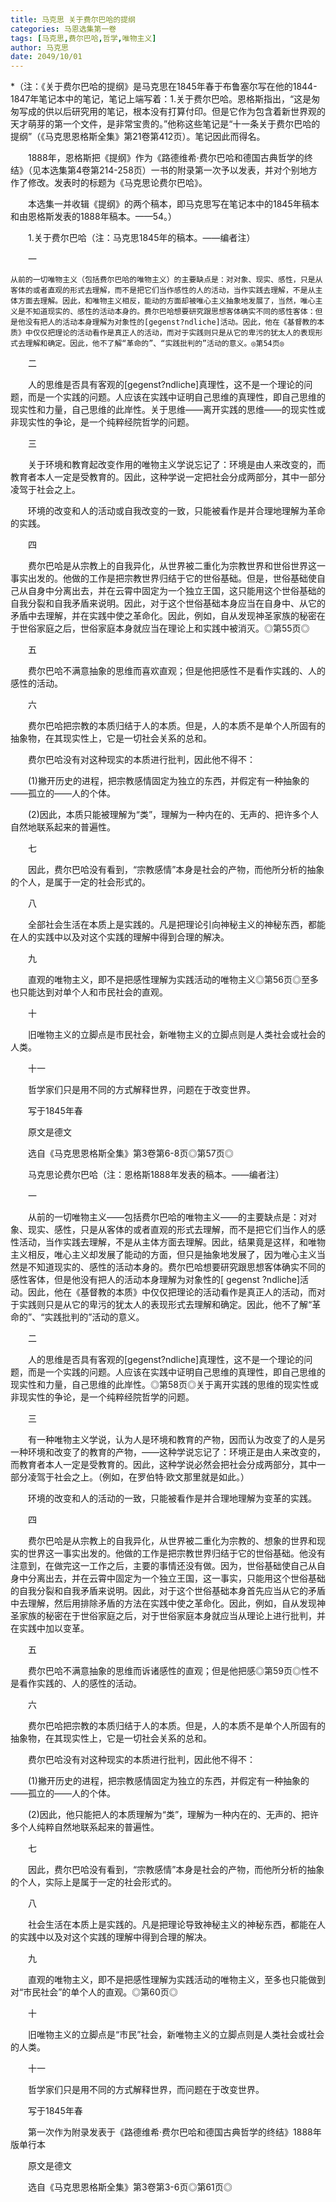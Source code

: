 ```yaml
---
title: 马克思 关于费尔巴哈的提纲
categories: 马恩选集第一卷
tags: [马克思,费尔巴哈,哲学,唯物主义]
author: 马克思
date: 2049/10/01
---
```

*（注：《关于费尔巴哈的提纲》是马克思在1845年春于布鲁塞尔写在他的1844-1847年笔记本中的笔记，笔记上端写着：1.关于费尔巴哈。恩格斯指出，“这是匆匆写成的供以后研究用的笔记，根本没有打算付印。但是它作为包含着新世界观的天才萌芽的第一个文件，是非常宝贵的。”他称这些笔记是“十一条关于费尔巴哈的提纲”（《马克思恩格斯全集》第21卷第412页）。笔记因此而得名。

　　1888年，恩格斯把《提纲》作为《路德维希·费尔巴哈和德国古典哲学的终结》（见本选集第4卷第214-258页）一书的附录第一次予以发表，并对个别地方作了修改。发表时的标题为《马克思论费尔巴哈》。

　　本选集一并收辑《提纲》的两个稿本，即马克思写在笔记本中的1845年稿本和由恩格斯发表的1888年稿本。——54。）

　　1.关于费尔巴哈（注：马克思1845年的稿本。——编者注）

　　一

 

    从前的一切唯物主义（包括费尔巴哈的唯物主义）的主要缺点是：对对象、现实、感性，只是从客体的或者直观的形式去理解，而不是把它们当作感性的人的活动，当作实践去理解，不是从主体方面去理解。因此，和唯物主义相反，能动的方面却被唯心主义抽象地发展了，当然，唯心主义是不知道现实的、感性的活动本身的。费尔巴哈想要研究跟思想客体确实不同的感性客体：但是他没有把人的活动本身理解为对象性的[gegenst?ndliche]活动。因此，他在《基督教的本质》中仅仅把理论的活动看作是真正人的活动，而对于实践则只是从它的卑污的犹太人的表现形式去理解和确定。因此，他不了解“革命的”、“实践批判的”活动的意义。◎第54页◎

　　二

　　人的思维是否具有客观的[gegenst?ndliche]真理性，这不是一个理论的问题，而是一个实践的问题。人应该在实践中证明自己思维的真理性，即自己思维的现实性和力量，自己思维的此岸性。关于思维——离开实践的思维——的现实性或非现实性的争论，是一个纯粹经院哲学的问题。

　　三

　　关于环境和教育起改变作用的唯物主义学说忘记了：环境是由人来改变的，而教育者本人一定是受教育的。因此，这种学说一定把社会分成两部分，其中一部分凌驾于社会之上。

　　环境的改变和人的活动或自我改变的一致，只能被看作是并合理地理解为革命的实践。

　　四

　　费尔巴哈是从宗教上的自我异化，从世界被二重化为宗教世界和世俗世界这一事实出发的。他做的工作是把宗教世界归结于它的世俗基础。但是，世俗基础使自己从自身中分离出去，并在云霄中固定为一个独立王国，这只能用这个世俗基础的自我分裂和自我矛盾来说明。因此，对于这个世俗基础本身应当在自身中、从它的矛盾中去理解，并在实践中使之革命化。因此，例如，自从发现神圣家族的秘密在于世俗家庭之后，世俗家庭本身就应当在理论上和实践中被消灭。◎第55页◎

　　五

　　费尔巴哈不满意抽象的思维而喜欢直观；但是他把感性不是看作实践的、人的感性的活动。

　　六

　　费尔巴哈把宗教的本质归结于人的本质。但是，人的本质不是单个人所固有的抽象物，在其现实性上，它是一切社会关系的总和。

　　费尔巴哈没有对这种现实的本质进行批判，因此他不得不：

　　(1)撇开历史的进程，把宗教感情固定为独立的东西，并假定有一种抽象的——孤立的——人的个体。

　　(2)因此，本质只能被理解为“类”，理解为一种内在的、无声的、把许多个人自然地联系起来的普遍性。

　　七

　　因此，费尔巴哈没有看到，“宗教感情”本身是社会的产物，而他所分析的抽象的个人，是属于一定的社会形式的。

　　八

　　全部社会生活在本质上是实践的。凡是把理论引向神秘主义的神秘东西，都能在人的实践中以及对这个实践的理解中得到合理的解决。

　　九

　　直观的唯物主义，即不是把感性理解为实践活动的唯物主义◎第56页◎至多也只能达到对单个人和市民社会的直观。

　　十

　　旧唯物主义的立脚点是市民社会，新唯物主义的立脚点则是人类社会或社会的人类。

　　十一

　　哲学家们只是用不同的方式解释世界，问题在于改变世界。

　　写于1845年春

　　原文是德文

　　选自《马克思恩格斯全集》第3卷第6-8页◎第57页◎

　　马克思论费尔巴哈（注：恩格斯1888年发表的稿本。——编者注）

　　一

　　从前的一切唯物主义——包括费尔巴哈的唯物主义——的主要缺点是：对对象、现实、感性，只是从客体的或者直观的形式去理解，而不是把它们当作人的感性活动，当作实践去理解，不是从主体方面去理解。因此，结果竟是这样，和唯物主义相反，唯心主义却发展了能动的方面，但只是抽象地发展了，因为唯心主义当然是不知道现实的、感性的活动本身的。费尔巴哈想要研究跟思想客体确实不同的感性客体，但是他没有把人的活动本身理解为对象性的[ gegenst ?ndliche]活动。因此，他在《基督教的本质》中仅仅把理论的活动看作是真正人的活动，而对于实践则只是从它的卑污的犹太人的表现形式去理解和确定。因此，他不了解“革命的”、“实践批判的”活动的意义。

　　二

　　人的思维是否具有客观的[gegenst?ndliche]真理性，这不是一个理论的问题，而是一个实践的问题。人应该在实践中证明自己思维的真理性，即自己思维的现实性和力量，自己思维的此岸性。◎第58页◎关于离开实践的思维的现实性或非现实性的争论，是一个纯粹经院哲学的问题。

　　三

　　有一种唯物主义学说，认为人是环境和教育的产物，因而认为改变了的人是另一种环境和改变了的教育的产物，——这种学说忘记了：环境正是由人来改变的，而教育者本人一定是受教育的。因此，这种学说必然会把社会分成两部分，其中一部分凌驾于社会之上。（例如，在罗伯特·欧文那里就是如此。）

　　环境的改变和人的活动的一致，只能被看作是并合理地理解为变革的实践。

　　四

　　费尔巴哈是从宗教上的自我异化，从世界被二重化为宗教的、想象的世界和现实的世界这一事实出发的。他做的工作是把宗教世界归结于它的世俗基础。他没有注意到，在做完这一工作之后，主要的事情还没有做。因为，世俗基础使自己从自身中分离出去，并在云霄中固定为一个独立王国，这一事实，只能用这个世俗基础的自我分裂和自我矛盾来说明。因此，对于这个世俗基础本身首先应当从它的矛盾中去理解，然后用排除矛盾的方法在实践中使之革命化。因此，例如，自从发现神圣家族的秘密在于世俗家庭之后，对于世俗家庭本身就应当从理论上进行批判，并在实践中加以变革。

　　五

　　费尔巴哈不满意抽象的思维而诉诸感性的直观；但是他把感◎第59页◎性不是看作实践的、人的感性的活动。

　　六

　　费尔巴哈把宗教的本质归结于人的本质。但是，人的本质不是单个人所固有的抽象物，在其现实性上，它是一切社会关系的总和。

　　费尔巴哈没有对这种现实的本质进行批判，因此他不得不：

　　(1)撇开历史的进程，把宗教感情固定为独立的东西，并假定有一种抽象的——孤立的——人的个体。

　　(2)因此，他只能把人的本质理解为“类”，理解为一种内在的、无声的、把许多个人纯粹自然地联系起来的普遍性。

　　七

　　因此，费尔巴哈没有看到，“宗教感情”本身是社会的产物，而他所分析的抽象的个人，实际上是属于一定的社会形式的。

　　八

　　社会生活在本质上是实践的。凡是把理论导致神秘主义的神秘东西，都能在人的实践中以及对这个实践的理解中得到合理的解决。

　　九

　　直观的唯物主义，即不是把感性理解为实践活动的唯物主义，至多也只能做到对“市民社会”的单个人的直观。◎第60页◎

　　十

　　旧唯物主义的立脚点是“市民”社会，新唯物主义的立脚点则是人类社会或社会的人类。

　　十一

　　哲学家们只是用不同的方式解释世界，而问题在于改变世界。

　　写于1845年春

　　第一次作为附录发表于《路德维希·费尔巴哈和德国古典哲学的终结》1888年版单行本

　　原文是德文 


　　选自《马克思恩格斯全集》第3卷第3-6页◎第61页◎